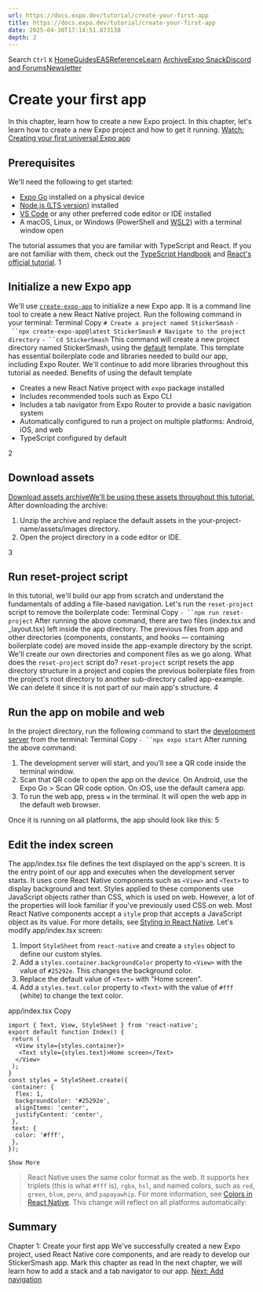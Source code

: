 ```yaml
---
url: https://docs.expo.dev/tutorial/create-your-first-app
title: https://docs.expo.dev/tutorial/create-your-first-app
date: 2025-04-30T17:14:51.873138
depth: 2
---
```


Search
`Ctrl` `K`
[Home](https://docs.expo.dev/)[Guides](https://docs.expo.dev/guides/overview)[EAS](https://docs.expo.dev/eas)[Reference](https://docs.expo.dev/versions/latest)[Learn](https://docs.expo.dev/tutorial/overview)
[Archive](https://docs.expo.dev/archive)[Expo Snack](https://snack.expo.dev)[Discord and Forums](https://chat.expo.dev)[Newsletter](https://expo.dev/mailing-list/signup)
# Create your first app
In this chapter, learn how to create a new Expo project.
In this chapter, let's learn how to create a new Expo project and how to get it running.
[Watch: Creating your first universal Expo app](https://www.youtube.com/watch?v=m1-bc53EGh8)
## Prerequisites
We'll need the following to get started:
  * [Expo Go](https://expo.dev/go) installed on a physical device
  * [Node.js (LTS version)](https://nodejs.org/en) installed
  * [VS Code](https://code.visualstudio.com/) or any other preferred code editor or IDE installed
  * A macOS, Linux, or Windows (PowerShell and [WSL2](https://expo.fyi/wsl)) with a terminal window open


The tutorial assumes that you are familiar with TypeScript and React. If you are not familiar with them, check out the [TypeScript Handbook](https://www.typescriptlang.org/docs/handbook/2/everyday-types.html) and [React's official tutorial](https://react.dev/learn).
1
## Initialize a new Expo app
We'll use [`create-expo-app`](https://docs.expo.dev/more/create-expo) to initialize a new Expo app. It is a command line tool to create a new React Native project. Run the following command in your terminal:
Terminal
Copy
`# Create a project named StickerSmash`
`- ``npx create-expo-app@latest StickerSmash`
`# Navigate to the project directory`
`- ``cd StickerSmash`
This command will create a new project directory named StickerSmash, using the [default](https://docs.expo.dev/more/create-expo#--template) template. This template has essential boilerplate code and libraries needed to build our app, including Expo Router. We'll continue to add more libraries throughout this tutorial as needed.
Benefits of using the default template
  * Creates a new React Native project with `expo` package installed
  * Includes recommended tools such as Expo CLI
  * Includes a tab navigator from Expo Router to provide a basic navigation system
  * Automatically configured to run a project on multiple platforms: Android, iOS, and web
  * TypeScript configured by default


2
## Download assets
[Download assets archiveWe'll be using these assets throughout this tutorial.](https://docs.expo.dev/static/images/tutorial/sticker-smash-assets.zip)
After downloading the archive:
  1. Unzip the archive and replace the default assets in the your-project-name/assets/images directory.
  2. Open the project directory in a code editor or IDE.


3
## Run reset-project script
In this tutorial, we'll build our app from scratch and understand the fundamentals of adding a file-based navigation. Let's run the `reset-project` script to remove the boilerplate code:
Terminal
Copy
`- ``npm run reset-project`
After running the above command, there are two files (index.tsx and _layout.tsx) left inside the app directory. The previous files from app and other directories (components, constants, and hooks — containing boilerplate code) are moved inside the app-example directory by the script. We'll create our own directories and component files as we go along.
What does the `reset-project` script do?
`reset-project` script resets the app directory structure in a project and copies the previous boilerplate files from the project's root directory to another sub-directory called app-example. We can delete it since it is not part of our main app's structure.
4
## Run the app on mobile and web
In the project directory, run the following command to start the [development server](https://docs.expo.dev/more/glossary-of-terms#development-server) from the terminal:
Terminal
Copy
`- ``npx expo start`
After running the above command:
  1. The development server will start, and you'll see a QR code inside the terminal window.
  2. Scan that QR code to open the app on the device. On Android, use the Expo Go > Scan QR code option. On iOS, use the default camera app.
  3. To run the web app, press `w` in the terminal. It will open the web app in the default web browser.


Once it is running on all platforms, the app should look like this:
5
## Edit the index screen
The app/index.tsx file defines the text displayed on the app's screen. It is the entry point of our app and executes when the development server starts. It uses core React Native components such as `<View>` and `<Text>` to display background and text.
Styles applied to these components use JavaScript objects rather than CSS, which is used on web. However, a lot of the properties will look familiar if you've previously used CSS on web. Most React Native components accept a `style` prop that accepts a JavaScript object as its value. For more details, see [Styling in React Native](https://reactnative.dev/docs/style).
Let's modify app/index.tsx screen:
  1. Import `StyleSheet` from `react-native` and create a `styles` object to define our custom styles.
  2. Add a `styles.container.backgroundColor` property to `<View>` with the value of `#25292e`. This changes the background color.
  3. Replace the default value of `<Text>` with "Home screen".
  4. Add a `styles.text.color` property to `<Text>` with the value of `#fff` (white) to change the text color.


app/index.tsx
Copy
```
import { Text, View, StyleSheet } from 'react-native';
export default function Index() {
 return (
  <View style={styles.container}>
   <Text style={styles.text}>Home screen</Text>
  </View>
 );
}
const styles = StyleSheet.create({
 container: {
  flex: 1,
  backgroundColor: '#25292e',
  alignItems: 'center',
  justifyContent: 'center',
 },
 text: {
  color: '#fff',
 },
});

Show More

```

> React Native uses the same color format as the web. It supports hex triplets (this is what `#fff` is), `rgba`, `hsl`, and named colors, such as `red`, `green`, `blue`, `peru`, and `papayawhip`. For more information, see [Colors in React Native](https://reactnative.dev/docs/colors).
This change will reflect on all platforms automatically:
## Summary
Chapter 1: Create your first app
We've successfully created a new Expo project, used React Native core components, and are ready to develop our StickerSmash app.
Mark this chapter as read
In the next chapter, we will learn how to add a stack and a tab navigator to our app.
[Next: Add navigation](https://docs.expo.dev/tutorial/add-navigation)

